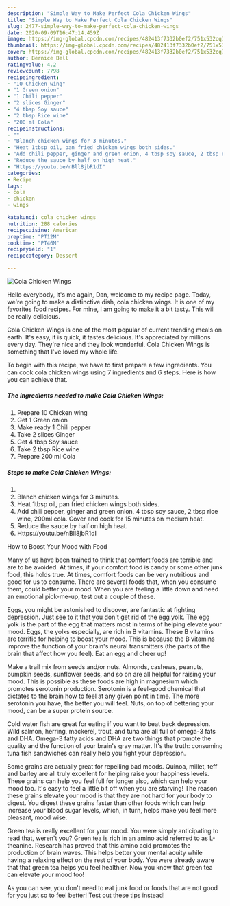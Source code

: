 ```yaml
---
description: "Simple Way to Make Perfect Cola Chicken Wings"
title: "Simple Way to Make Perfect Cola Chicken Wings"
slug: 2477-simple-way-to-make-perfect-cola-chicken-wings
date: 2020-09-09T16:47:14.459Z
image: https://img-global.cpcdn.com/recipes/482413f7332b0ef2/751x532cq70/cola-chicken-wings-recipe-main-photo.jpg
thumbnail: https://img-global.cpcdn.com/recipes/482413f7332b0ef2/751x532cq70/cola-chicken-wings-recipe-main-photo.jpg
cover: https://img-global.cpcdn.com/recipes/482413f7332b0ef2/751x532cq70/cola-chicken-wings-recipe-main-photo.jpg
author: Bernice Bell
ratingvalue: 4.2
reviewcount: 7798
recipeingredient:
- "10 Chicken wing"
- "1 Green onion"
- "1 Chili pepper"
- "2 slices Ginger"
- "4 tbsp Soy sauce"
- "2 tbsp Rice wine"
- "200 ml Cola"
recipeinstructions:
- ""
- "Blanch chicken wings for 3 minutes."
- "Heat 1tbsp oil, pan fried chicken wings both sides."
- "Add chili pepper, ginger and green onion, 4 tbsp soy sauce, 2 tbsp rice wine, 200ml cola. Cover and cook for 15 minutes on medium heat."
- "Reduce the sauce by half on high heat."
- "Https://youtu.be/nBll8jbR1dI"
categories:
- Recipe
tags:
- cola
- chicken
- wings

katakunci: cola chicken wings 
nutrition: 288 calories
recipecuisine: American
preptime: "PT12M"
cooktime: "PT46M"
recipeyield: "1"
recipecategory: Dessert

---
```



![Cola Chicken Wings](https://img-global.cpcdn.com/recipes/482413f7332b0ef2/751x532cq70/cola-chicken-wings-recipe-main-photo.jpg)

Hello everybody, it's me again, Dan, welcome to my recipe page. Today, we're going to make a distinctive dish, cola chicken wings. It is one of my favorites food recipes. For mine, I am going to make it a bit tasty. This will be really delicious.

Cola Chicken Wings is one of the most popular of current trending meals on earth. It's easy, it is quick, it tastes delicious. It's appreciated by millions every day. They're nice and they look wonderful. Cola Chicken Wings is something that I've loved my whole life.




To begin with this recipe, we have to first prepare a few ingredients. You can cook cola chicken wings using 7 ingredients and 6 steps. Here is how you can achieve that.

<!--inarticleads1-->

##### The ingredients needed to make Cola Chicken Wings:

1. Prepare 10 Chicken wing
1. Get 1 Green onion
1. Make ready 1 Chili pepper
1. Take 2 slices Ginger
1. Get 4 tbsp Soy sauce
1. Take 2 tbsp Rice wine
1. Prepare 200 ml Cola




<!--inarticleads2-->

##### Steps to make Cola Chicken Wings:

1. 
1. Blanch chicken wings for 3 minutes.
1. Heat 1tbsp oil, pan fried chicken wings both sides.
1. Add chili pepper, ginger and green onion, 4 tbsp soy sauce, 2 tbsp rice wine, 200ml cola. Cover and cook for 15 minutes on medium heat.
1. Reduce the sauce by half on high heat.
1. Https://youtu.be/nBll8jbR1dI




How to Boost Your Mood with Food


Many of us have been trained to think that comfort foods are terrible and are to be avoided. At times, if your comfort food is candy or some other junk food, this holds true. At times, comfort foods can be very nutritious and good for us to consume. There are several foods that, when you consume them, could better your mood. When you are feeling a little down and need an emotional pick-me-up, test out a couple of these.

Eggs, you might be astonished to discover, are fantastic at fighting depression. Just see to it that you don't get rid of the egg yolk. The egg yolk is the part of the egg that matters most in terms of helping elevate your mood. Eggs, the yolks especially, are rich in B vitamins. These B vitamins are terrific for helping to boost your mood. This is because the B vitamins improve the function of your brain's neural transmitters (the parts of the brain that affect how you feel). Eat an egg and cheer up!

Make a trail mix from seeds and/or nuts. Almonds, cashews, peanuts, pumpkin seeds, sunflower seeds, and so on are all helpful for raising your mood. This is possible as these foods are high in magnesium which promotes serotonin production. Serotonin is a feel-good chemical that dictates to the brain how to feel at any given point in time. The more serotonin you have, the better you will feel. Nuts, on top of bettering your mood, can be a super protein source.

Cold water fish are great for eating if you want to beat back depression. Wild salmon, herring, mackerel, trout, and tuna are all full of omega-3 fats and DHA. Omega-3 fatty acids and DHA are two things that promote the quality and the function of your brain's gray matter. It's the truth: consuming tuna fish sandwiches can really help you fight your depression. 

Some grains are actually great for repelling bad moods. Quinoa, millet, teff and barley are all truly excellent for helping raise your happiness levels. These grains can help you feel full for longer also, which can help your mood too. It's easy to feel a little bit off when you are starving! The reason these grains elevate your mood is that they are not hard for your body to digest. You digest these grains faster than other foods which can help increase your blood sugar levels, which, in turn, helps make you feel more pleasant, mood wise.

Green tea is really excellent for your mood. You were simply anticipating to read that, weren't you? Green tea is rich in an amino acid referred to as L-theanine. Research has proved that this amino acid promotes the production of brain waves. This helps better your mental acuity while having a relaxing effect on the rest of your body. You were already aware that that green tea helps you feel healthier. Now you know that green tea can elevate your mood too!

As you can see, you don't need to eat junk food or foods that are not good for you just so to feel better! Test out  these tips  instead!

